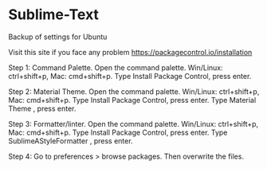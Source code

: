 # Sublime-Text
Backup of settings for Ubuntu

Visit this site if you face any problem
https://packagecontrol.io/installation



Step 1: Command Palette.
Open the command palette.
Win/Linux: ctrl+shift+p, Mac: cmd+shift+p.
Type Install Package Control, press enter.

Step 2: Material Theme.
Open the command palette.
Win/Linux: ctrl+shift+p, Mac: cmd+shift+p.
Type Install Package Control, press enter.
Type Material Theme , press enter.

Step 3: Formatter/linter.
Open the command palette.
Win/Linux: ctrl+shift+p, Mac: cmd+shift+p.
Type Install Package Control, press enter.
Type SublimeAStyleFormatter , press enter.

Step 4:
Go to preferences >  browse packages.
Then overwrite the files.
